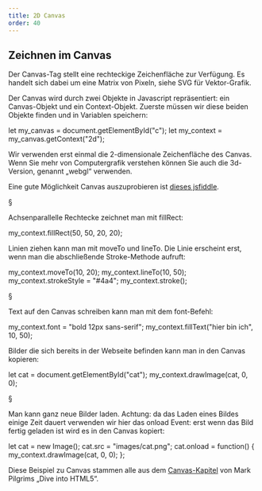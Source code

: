 ```yaml
---
title: 2D Canvas
order: 40
---
```


Zeichnen im Canvas
-------------------
Der Canvas-Tag stellt eine rechteckige Zeichenfläche zur Verfügung. Es handelt sich dabei um eine Matrix von Pixeln, siehe SVG für Vektor-Grafik.

Der Canvas wird durch zwei Objekte in Javascript repräsentiert: ein Canvas-Objekt und ein Context-Objekt. Zuerste müssen wir diese beiden Objekte finden und in Variablen speichern:

<javascript>
let my_canvas = document.getElementById("c");
let my_context = my_canvas.getContext("2d");
</javascript>

Wir verwenden erst einmal die 2-dimensionale Zeichenfläche des Canvas. Wenn Sie mehr von Computergrafik verstehen können Sie auch die 3d-Version, genannt „webgl“ verwenden. 

Eine gute Möglichkeit Canvas auszuprobieren ist [dieses jsfiddle](http://jsfiddle.net/bjelline/Gu83s/).

§

Achsenparallelle Rechtecke zeichnet man mit fillRect:

<javascript>
my_context.fillRect(50, 50, 20, 20);
</javascript>

Linien ziehen kann man mit moveTo und lineTo. Die Linie erscheint erst, wenn man die abschließende Stroke-Methode aufruft:

<javascript>
my_context.moveTo(10, 20);
my_context.lineTo(10, 50);
my_context.strokeStyle = "#4a4";
my_context.stroke();
</javascript>

§

Text auf den Canvas schreiben kann man mit dem font-Befehl:

<javascript>
my_context.font = "bold 12px sans-serif"; 
my_context.fillText("hier bin ich", 10, 50);
</javascript>

Bilder die sich bereits in der Webseite befinden kann man in den Canvas kopieren:

<javascript>
let cat = document.getElementById("cat");   
my_context.drawImage(cat, 0, 0);
</javascript>

§

Man kann ganz neue Bilder laden. Achtung: da das Laden eines Bildes 
einige Zeit dauert verwenden wir hier das onload Event: 
erst wenn das Bild fertig geladen ist wird es in den Canvas kopiert:

<javascript>
let cat = new Image();   
cat.src = "images/cat.png";   
cat.onload = function() {     
  my_context.drawImage(cat, 0, 0);   
};
</javascript>

Diese Beispiel zu Canvas stammen alle aus dem [Canvas-Kapitel](http://diveintohtml5.info/canvas.html) von Mark Pilgrims „Dive into HTML5“.

